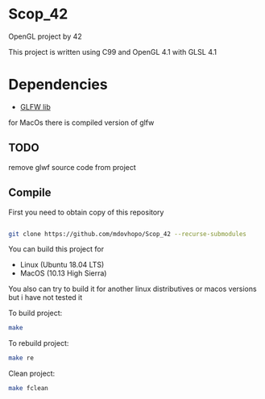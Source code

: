 # Scop_42
OpenGL project by 42

This project is written using C99 and OpenGL 4.1 with GLSL 4.1

# Dependencies
- [GLFW lib](https://www.glfw.org/docs/latest/compile.html)

for MacOs there is compiled version of glfw

## TODO
 remove glwf source code from project

## Compile

First you need to obtain copy of this repository

```sh

git clone https://github.com/mdovhopo/Scop_42 --recurse-submodules

```

You can build this project for 

* Linux (Ubuntu 18.04 LTS)
* MacOS (10.13 High Sierra)

You also can try to build it for another linux distributives or macos versions but i have not tested it

To build project:

```sh
make
```

To rebuild project:

```sh
make re
```

Clean project:

```sh
make fclean
```
